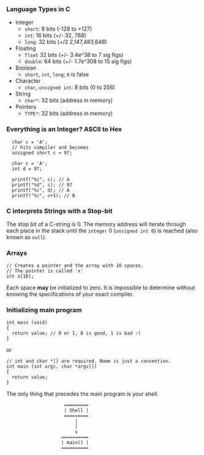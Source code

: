 
### Language Types in C

* Integer 
  - `short`: 8 bits (-128 to +127)
  - `int`: 16 bits (+/- 32, 768)
  - `long`: 32 bits (+/2 2,147,483,648)
* Floating 
  - `float` 32 bits (+/- 3.4e^38 to 7 sig figs)
  - `double`: 64 bits (+/- 1.7e^308 to 15 sig figs)
* Boolean
  - `short`, `int`, `long`; `0` is false
* Character
  - `char`, `unsigned int`: 8 bits (0 to 256)
* String
  - `char*`: 32 bits (address in memory)
* Pointers
  - `TYPE*`: 32 bits (address in memory)

### Everything is an Integer? ASCII to Hex

```
  char c = 'A';
  // hits compiler and becomes
  unsigned short c = 97;

```

```
  char c = 'A';
  int d = 97;

  printf("%c", c); // A
  printf("%d", c); // 97
  printf("%c", d); // A
  printf("%c", c+1); // B

```

### C interprets Strings with a Stop-bit

The stop bit of a C-string is 0. The memory address will iterate through each 
place in the stack until the `integer` 0 (`unsigned int 0`) is reached (also 
known as `null`).

### Arrays

```
// Creates a pointer and the array with 10 spaces.
// The pointer is called 'x'
int x[10];
```

Each space __may__ be initialized to zero. It is impossible to determine without
knowing the specifications of your exact compiler.

### Initializing main program

```
int main (void)
{
  return value; // 0 or 1, 0 is good, 1 is bad :(
}
```

or

```
// int and char *[] are required. Name is just a convention.
int main (int argc, char *argv[])
{
  return value;
}
```

The only thing that precedes the main program is your shell. 

                         =========
                         | Shell |
                         =========
                             |
                             |
                             v
                        ==========
                        | main() |
                        ==========
